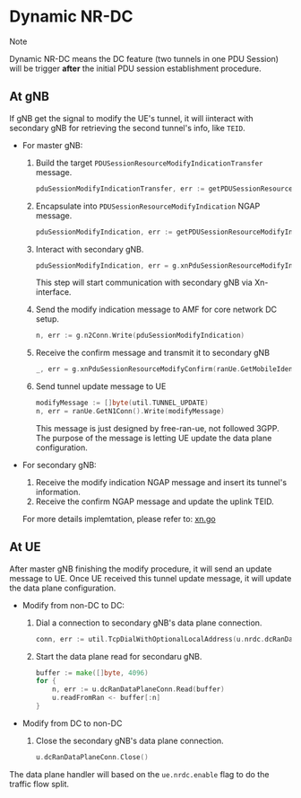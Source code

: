 # Dynamic NR-DC

> [!Note]
> Dynamic NR-DC means the DC feature (two tunnels in one PDU Session) will be trigger **after** the initial PDU session establishment procedure.

## At gNB

If gNB get the signal to modify the UE's tunnel, it will iinteract with secondary gNB for retrieving the second tunnel's info, like `TEID`.

- For master gNB:

    1. Build the target `PDUSessionResourceModifyIndicationTransfer` message.

        ```go
        pduSessionModifyIndicationTransfer, err := getPDUSessionResourceModifyIndicationTransfer(ranUe.GetDlTeid(), g.ranN3Ip, 1)
        ```

    2. Encapsulate into `PDUSessionResourceModifyIndication` NGAP message.

        ```go
        pduSessionModifyIndication, err := getPDUSessionResourceModifyIndication(ranUe.GetAmfUeId(), ranUe.GetRanUeId(), constant.PDU_SESSION_ID, pduSessionModifyIndicationTransfer)
        ```

    3. Interact with secondary gNB.

        ```go
        pduSessionModifyIndication, err = g.xnPduSessionResourceModifyIndication(ranUe.GetMobileIdentityIMSI(), pduSessionModifyIndication)
        ```

        This step will start communication with secondary gNB via Xn-interface.

    4. Send the modify indication message to AMF for core network DC setup.

        ```go
        n, err := g.n2Conn.Write(pduSessionModifyIndication)
        ```

    5. Receive the confirm message and transmit it to secondary gNB

        ```go
        _, err = g.xnPduSessionResourceModifyConfirm(ranUe.GetMobileIdentityIMSI(), ngapPduSessionResourceModifyConfirmRaw[:n])
        ```

    6. Send tunnel update message to UE

        ```go
        modifyMessage := []byte(util.TUNNEL_UPDATE)
        n, err = ranUe.GetN1Conn().Write(modifyMessage)
        ```

        This message is just designed by free-ran-ue, not followed 3GPP. The purpose of the message is letting UE update the data plane configuration.

- For secondary gNB:

    1. Receive the modify indication NGAP message and insert its tunnel's information.
    2. Receive the confirm NGAP message and update the uplink TEID.

    For more details implemtation, please refer to: [xn.go](https://github.com/Alonza0314/free-ran-ue/blob/main/gnb/xn.go)

## At UE

After master gNB finishing the modify procedure, it will send an update message to UE. Once UE received this tunnel update message, it will update the data plane configuration.

- Modify from non-DC to DC:

    1. Dial a connection to secondary gNB's data plane connection.

        ```go
        conn, err := util.TcpDialWithOptionalLocalAddress(u.nrdc.dcRanDataPlane.ip, u.nrdc.dcRanDataPlane.port, u.nrdc.dcLocalDataPlaneIp)
        ```

    2. Start the data plane read for secondaru gNB.

        ```go
        buffer := make([]byte, 4096)
        for {
            n, err := u.dcRanDataPlaneConn.Read(buffer)
            u.readFromRan <- buffer[:n]
        }
        ```

- Modify from DC to non-DC

    1. Close the secondary gNB's data plane connection.

        ```go
        u.dcRanDataPlaneConn.Close()
        ```

The data plane handler will based on the `ue.nrdc.enable` flag to do the traffic flow split.
